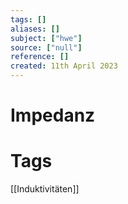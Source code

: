 ```yaml
---
tags: []
aliases: []
subject: ["hwe"]
source: ["null"]
reference: []
created: 11th April 2023
---
```


# Impedanz

# Tags
[[Induktivitäten]]
